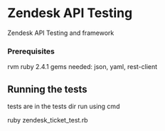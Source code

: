 # Zendesk API Testing

Zendesk API Testing and framework

### Prerequisites

rvm
ruby 2.4.1
  gems needed:
   json,
   yaml,
   rest-client

## Running the tests

tests are in the tests dir run using cmd

ruby zendesk_ticket_test.rb